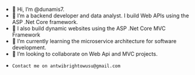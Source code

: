 - 👋 Hi, I’m @dunamis7.
- 👀 I’m a backend developer and data analyst. I build Web APIs using the ASP .Net Core framework. 
- 👀 I also build dynamic websites using the ASP .Net Core MVC Framework
- 🌱 I’m currently learning the microservice architecture for software development.
- 💞️ I’m looking to collaborate on Web Api and MVC projects. 
-     Contact me on antwibrightowusu@gmail.com
<!---
dunamis7/dunamis7 is a ✨ special ✨ repository because its `README.md` (this file) appears on your GitHub profile.
You can click the Preview link to take a look at your changes.
--->
